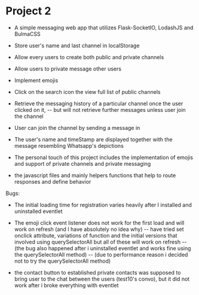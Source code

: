 # Project 2

- A simple messaging web app that utilizes Flask-SocketIO, LodashJS and BulmaCSS
- Store user's name and last channel in localStorage
- Allow every users to create both public and private channels
- Allow users to private message other users
- Implement emojis
- Click on the search icon the view full list of public channels
- Retrieve the messaging history of a particular channel once the user clicked on it, 
-- but will not retrieve further messages unless user join the channel

- User can join the channel by sending a message in
- The user's name and timeStamp are displayed together with the message resembling Whatsapp's depictions

- The personal touch of this project includes the implementation of emojis and support of private channels and private messaging

- the javascript files and mainly helpers functions that help to route responses and define behavior

Bugs: 
- The initial loading time for registration varies heavily after I installed and uninstalled eventlet
- The emoji click event listener does not work for the first load and will work on refresh (and I have absolutely no idea why)
-- have tried set onclick attribute, variations of function and the initial versions that involved using querySelectorAll but all of these will work on refresh
-- (the bug also happened after i uninstalled eventlet and works fine using the querySelectorAll method)
-- (due to performance reason i decided not to try the querySelectorAll method)

- the contact button to established private contacts was supposed to bring user to the chat between the users (test10's convo), but it did not work after i broke everything with eventlet